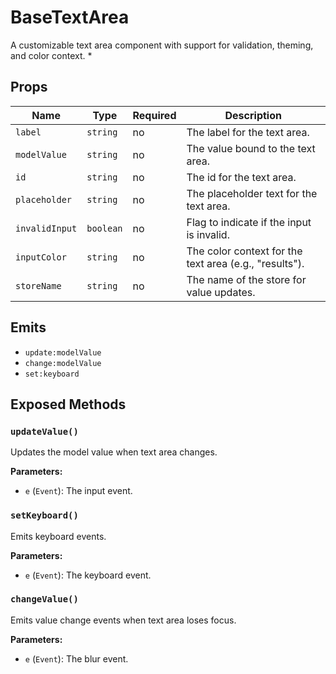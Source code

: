 # BaseTextArea

A customizable text area component with support for validation, theming, and color context.
 *

## Props

| Name | Type | Required | Description |
|------|------|----------|-------------|
| `label` | `string` | no | The label for the text area. |
| `modelValue` | `string` | no | The value bound to the text area. |
| `id` | `string` | no | The id for the text area. |
| `placeholder` | `string` | no | The placeholder text for the text area. |
| `invalidInput` | `boolean` | no | Flag to indicate if the input is invalid. |
| `inputColor` | `string` | no | The color context for the text area (e.g., "results"). |
| `storeName` | `string` | no | The name of the store for value updates. |

## Emits

- `update:modelValue`
- `change:modelValue`
- `set:keyboard`

## Exposed Methods

### `updateValue()`
Updates the model value when text area changes.

**Parameters:**
- `e` (`Event`): The input event.

### `setKeyboard()`
Emits keyboard events.

**Parameters:**
- `e` (`Event`): The keyboard event.

### `changeValue()`
Emits value change events when text area loses focus.

**Parameters:**
- `e` (`Event`): The blur event.
